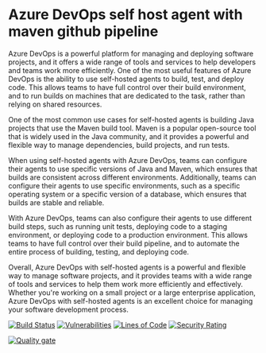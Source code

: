 # Azure DevOps self host agent with maven github pipeline

Azure DevOps is a powerful platform for managing and deploying software projects, and it offers a wide range of tools and services to help developers and teams work more efficiently. One of the most useful features of Azure DevOps is the ability to use self-hosted agents to build, test, and deploy code. This allows teams to have full control over their build environment, and to run builds on machines that are dedicated to the task, rather than relying on shared resources.

One of the most common use cases for self-hosted agents is building Java projects that use the Maven build tool. Maven is a popular open-source tool that is widely used in the Java community, and it provides a powerful and flexible way to manage dependencies, build projects, and run tests.

When using self-hosted agents with Azure DevOps, teams can configure their agents to use specific versions of Java and Maven, which ensures that builds are consistent across different environments. Additionally, teams can configure their agents to use specific environments, such as a specific operating system or a specific version of a database, which ensures that builds are stable and reliable.

With Azure DevOps, teams can also configure their agents to use different build steps, such as running unit tests, deploying code to a staging environment, or deploying code to a production environment. This allows teams to have full control over their build pipeline, and to automate the entire process of building, testing, and deploying code.

Overall, Azure DevOps with self-hosted agents is a powerful and flexible way to manage software projects, and it provides teams with a wide range of tools and services to help them work more efficiently and effectively. Whether you're working on a small project or a large enterprise application, Azure DevOps with self-hosted agents is an excellent choice for managing your software development process.



[![Build Status](https://dev.azure.com/randeerlalanga92/agile-test/_apis/build/status/randeer.jenkins-tomcat-lab?branchName=master)](https://dev.azure.com/randeerlalanga92/agile-test/_build/latest?definitionId=7&branchName=master)
[![Vulnerabilities](http://40.124.44.35:9000/api/project_badges/measure?project=agile-test_rashmika-manawadu_AYYp3trVyi-JvF8GA3n7&metric=vulnerabilities&token=79af9a62710221d813375da26c3a862269dac349)](http://40.124.44.35:9000/dashboard?id=agile-test_rashmika-manawadu_AYYp3trVyi-JvF8GA3n7)
[![Lines of Code](http://40.124.44.35:9000/api/project_badges/measure?project=agile-test_rashmika-manawadu_AYYp3trVyi-JvF8GA3n7&metric=ncloc&token=79af9a62710221d813375da26c3a862269dac349)](http://40.124.44.35:9000/dashboard?id=agile-test_rashmika-manawadu_AYYp3trVyi-JvF8GA3n7)
[![Security Rating](http://40.124.44.35:9000/api/project_badges/measure?project=agile-test_rashmika-manawadu_AYYp3trVyi-JvF8GA3n7&metric=security_rating&token=79af9a62710221d813375da26c3a862269dac349)](http://40.124.44.35:9000/dashboard?id=agile-test_rashmika-manawadu_AYYp3trVyi-JvF8GA3n7)

[![Quality gate](http://40.124.44.35:9000/api/project_badges/quality_gate?project=agile-test_rashmika-manawadu_AYYp3trVyi-JvF8GA3n7&token=79af9a62710221d813375da26c3a862269dac349)](http://40.124.44.35:9000/dashboard?id=agile-test_rashmika-manawadu_AYYp3trVyi-JvF8GA3n7)
